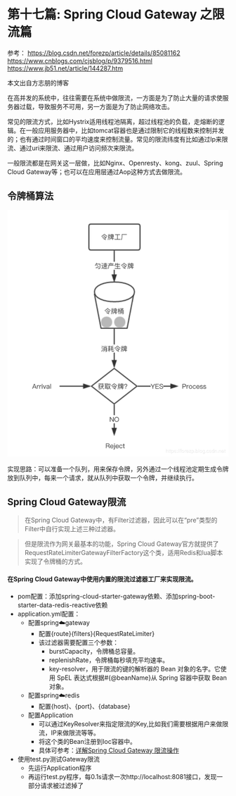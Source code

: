 #  第十七篇: Spring Cloud Gateway 之限流篇

参考：
https://blog.csdn.net/forezp/article/details/85081162
https://www.cnblogs.com/cjsblog/p/9379516.html
https://www.jb51.net/article/144287.htm

本文出自方志朋的博客

在高并发的系统中，往往需要在系统中做限流，一方面是为了防止大量的请求使服务器过载，导致服务不可用，另一方面是为了防止网络攻击。

常见的限流方式，比如Hystrix适用线程池隔离，超过线程池的负载，走熔断的逻辑。在一般应用服务器中，比如tomcat容器也是通过限制它的线程数来控制并发的；也有通过时间窗口的平均速度来控制流量。常见的限流纬度有比如通过Ip来限流、通过uri来限流、通过用户访问频次来限流。

一般限流都是在网关这一层做，比如Nginx、Openresty、kong、zuul、Spring Cloud Gateway等；也可以在应用层通过Aop这种方式去做限流。

令牌桶算法
---

![ic_limiter.png](https://github.com/yueyue10/SpringCloudLearning/blob/master/sc-f-gateway-limiter/ic_limiter.png?raw=true)

实现思路：可以准备一个队列，用来保存令牌，另外通过一个线程池定期生成令牌放到队列中，每来一个请求，就从队列中获取一个令牌，并继续执行。

Spring Cloud Gateway限流
---

>在Spring Cloud Gateway中，有Filter过滤器，因此可以在“pre”类型的Filter中自行实现上述三种过滤器。

> 但是限流作为网关最基本的功能，Spring Cloud Gateway官方就提供了RequestRateLimiterGatewayFilterFactory这个类，适用Redis和lua脚本实现了令牌桶的方式。

#### 在Spring Cloud Gateway中使用内置的限流过滤器工厂来实现限流。
* pom配置：添加spring-cloud-starter-gateway依赖、添加spring-boot-starter-data-redis-reactive依赖
* application.yml配置：
    * 配置spring:cloud:gateway
        * 配置{route}{filters}{RequestRateLimiter}
        * 该过滤器需要配置三个参数：
            * burstCapacity，令牌桶总容量。
            * replenishRate，令牌桶每秒填充平均速率。
            * key-resolver，用于限流的键的解析器的 Bean 对象的名字。它使用 SpEL 表达式根据#{@beanName}从 Spring 容器中获取 Bean 对象。
    * 配置spring:cloud:redis
        * 配置{host}、{port}、{database}
    * 配置Application
        * 可以通过KeyResolver来指定限流的Key,比如我们需要根据用户来做限流，IP来做限流等等。
        * 将这个类的Bean注册到Ioc容器中。
        * 具体可参考：[详解Spring Cloud Gateway 限流操作][1]    
* 使用test.py测试Gateway限流
    * 先运行Application程序
    * 再运行test.py程序，每0.1s请求一次http://localhost:8081接口，发现一部分请求被过滤掉了

[1]:https://www.jb51.net/article/144287.htm